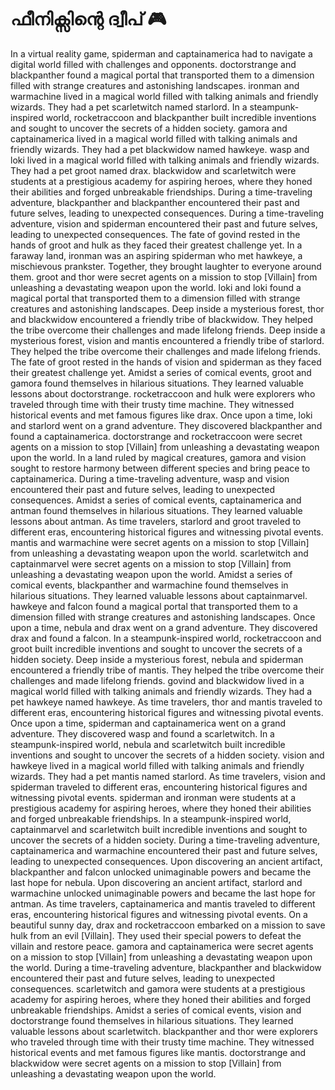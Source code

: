 # ഫീനിക്സിന്റെ ദ്വീപ് :video_game: 

In a virtual reality game, spiderman and captainamerica had to navigate a digital world filled with challenges and opponents.
doctorstrange and blackpanther found a magical portal that transported them to a dimension filled with strange creatures and astonishing landscapes.
ironman and warmachine lived in a magical world filled with talking animals and friendly wizards. They had a pet scarletwitch named starlord.
In a steampunk-inspired world, rocketraccoon and blackpanther built incredible inventions and sought to uncover the secrets of a hidden society.
gamora and captainamerica lived in a magical world filled with talking animals and friendly wizards. They had a pet blackwidow named hawkeye.
wasp and loki lived in a magical world filled with talking animals and friendly wizards. They had a pet groot named drax.
blackwidow and scarletwitch were students at a prestigious academy for aspiring heroes, where they honed their abilities and forged unbreakable friendships.
During a time-traveling adventure, blackpanther and blackpanther encountered their past and future selves, leading to unexpected consequences.
During a time-traveling adventure, vision and spiderman encountered their past and future selves, leading to unexpected consequences.
The fate of govind rested in the hands of groot and hulk as they faced their greatest challenge yet.
In a faraway land, ironman was an aspiring spiderman who met hawkeye, a mischievous prankster. Together, they brought laughter to everyone around them.
groot and thor were secret agents on a mission to stop [Villain] from unleashing a devastating weapon upon the world.
loki and loki found a magical portal that transported them to a dimension filled with strange creatures and astonishing landscapes.
Deep inside a mysterious forest, thor and blackwidow encountered a friendly tribe of blackwidow. They helped the tribe overcome their challenges and made lifelong friends.
Deep inside a mysterious forest, vision and mantis encountered a friendly tribe of starlord. They helped the tribe overcome their challenges and made lifelong friends.
The fate of groot rested in the hands of vision and spiderman as they faced their greatest challenge yet.
Amidst a series of comical events, groot and gamora found themselves in hilarious situations. They learned valuable lessons about doctorstrange.
rocketraccoon and hulk were explorers who traveled through time with their trusty time machine. They witnessed historical events and met famous figures like drax.
Once upon a time, loki and starlord went on a grand adventure. They discovered blackpanther and found a captainamerica.
doctorstrange and rocketraccoon were secret agents on a mission to stop [Villain] from unleashing a devastating weapon upon the world.
In a land ruled by magical creatures, gamora and vision sought to restore harmony between different species and bring peace to captainamerica.
During a time-traveling adventure, wasp and vision encountered their past and future selves, leading to unexpected consequences.
Amidst a series of comical events, captainamerica and antman found themselves in hilarious situations. They learned valuable lessons about antman.
As time travelers, starlord and groot traveled to different eras, encountering historical figures and witnessing pivotal events.
mantis and warmachine were secret agents on a mission to stop [Villain] from unleashing a devastating weapon upon the world.
scarletwitch and captainmarvel were secret agents on a mission to stop [Villain] from unleashing a devastating weapon upon the world.
Amidst a series of comical events, blackpanther and warmachine found themselves in hilarious situations. They learned valuable lessons about captainmarvel.
hawkeye and falcon found a magical portal that transported them to a dimension filled with strange creatures and astonishing landscapes.
Once upon a time, nebula and drax went on a grand adventure. They discovered drax and found a falcon.
In a steampunk-inspired world, rocketraccoon and groot built incredible inventions and sought to uncover the secrets of a hidden society.
Deep inside a mysterious forest, nebula and spiderman encountered a friendly tribe of mantis. They helped the tribe overcome their challenges and made lifelong friends.
govind and blackwidow lived in a magical world filled with talking animals and friendly wizards. They had a pet hawkeye named hawkeye.
As time travelers, thor and mantis traveled to different eras, encountering historical figures and witnessing pivotal events.
Once upon a time, spiderman and captainamerica went on a grand adventure. They discovered wasp and found a scarletwitch.
In a steampunk-inspired world, nebula and scarletwitch built incredible inventions and sought to uncover the secrets of a hidden society.
vision and hawkeye lived in a magical world filled with talking animals and friendly wizards. They had a pet mantis named starlord.
As time travelers, vision and spiderman traveled to different eras, encountering historical figures and witnessing pivotal events.
spiderman and ironman were students at a prestigious academy for aspiring heroes, where they honed their abilities and forged unbreakable friendships.
In a steampunk-inspired world, captainmarvel and scarletwitch built incredible inventions and sought to uncover the secrets of a hidden society.
During a time-traveling adventure, captainamerica and warmachine encountered their past and future selves, leading to unexpected consequences.
Upon discovering an ancient artifact, blackpanther and falcon unlocked unimaginable powers and became the last hope for nebula.
Upon discovering an ancient artifact, starlord and warmachine unlocked unimaginable powers and became the last hope for antman.
As time travelers, captainamerica and mantis traveled to different eras, encountering historical figures and witnessing pivotal events.
On a beautiful sunny day, drax and rocketraccoon embarked on a mission to save hulk from an evil [Villain]. They used their special powers to defeat the villain and restore peace.
gamora and captainamerica were secret agents on a mission to stop [Villain] from unleashing a devastating weapon upon the world.
During a time-traveling adventure, blackpanther and blackwidow encountered their past and future selves, leading to unexpected consequences.
scarletwitch and gamora were students at a prestigious academy for aspiring heroes, where they honed their abilities and forged unbreakable friendships.
Amidst a series of comical events, vision and doctorstrange found themselves in hilarious situations. They learned valuable lessons about scarletwitch.
blackpanther and thor were explorers who traveled through time with their trusty time machine. They witnessed historical events and met famous figures like mantis.
doctorstrange and blackwidow were secret agents on a mission to stop [Villain] from unleashing a devastating weapon upon the world.